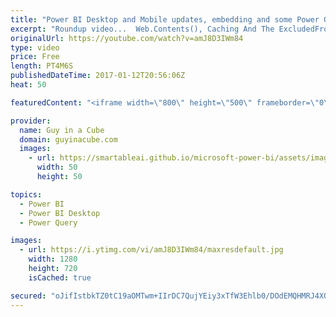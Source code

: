 ```yaml
---
title: "Power BI Desktop and Mobile updates, embedding and some Power Query"
excerpt: "Roundup video...  Web.Contents(), Caching And The ExcludedFromCacheKey Option In Power BI And Power Query (@technitrain) https://blog.crossjoin.co.uk/2017/01/06/web-contents-caching-and-the-excludedfromcachekey-option-in-power-bi-and-power-query/  Extract Tabular Data From Power BI Service to Excel (@ExceleratorBI)"
originalUrl: https://youtube.com/watch?v=amJ8D3IWm84
type: video
price: Free
length: PT4M6S
publishedDateTime: 2017-01-12T20:56:06Z
heat: 50

featuredContent: "<iframe width=\"800\" height=\"500\" frameborder=\"0\" src=\"https://www.youtube.com/embed/amJ8D3IWm84\" allow=\"accelerometer; autoplay; encrypted-media; gyroscope; picture-in-picture\" allowfullscreen></iframe>"

provider:
  name: Guy in a Cube
  domain: guyinacube.com
  images:
    - url: https://smartableai.github.io/microsoft-power-bi/assets/images/organizations/guyinacube.com-50x50.jpg
      width: 50
      height: 50

topics:
  - Power BI
  - Power BI Desktop
  - Power Query

images:
  - url: https://i.ytimg.com/vi/amJ8D3IWm84/maxresdefault.jpg
    width: 1280
    height: 720
    isCached: true

secured: "oJifIstbkTZ0tC19aOMTwm+IIrDC7QujYEiy3xTfW3Ehlb0/DOdEMQHMRJ4XQreZXUkF5weZysrNH7q4l+A92vy3uSvwGTCN3tzqJky+a5h03Zfjs3poH29v2mp8XeisH8qko3h7tIM6UZfhnw4WKNkysCNDlzt9TgXEl7/7WKHYWRDrajw93zPaCasQNqE/683jZWAUoX7/ra2EsiFHoyLt6YVzU4jGWFyCw+QNAhb7ylt+tVXMBOEjIGZi1Jrdb0OzPwEBC6vMLCeR5Xqhg3Xe7aaBxNetYFtjgwM0VjPDcSEWyWccjxv/u39W1O95i/b5w1yqP7tLGZ4zznwYZ4zd5pXnKMgrx0pAL5a4xOe6vPWyiKWHqS185QyIz9cL57/C4rm50KNgcP5XDVJzFkbS9HuIZZy/RZbMZg0ip+8=;GdqmgUN8mEnS0u2K2qJJZQ=="
---
```


